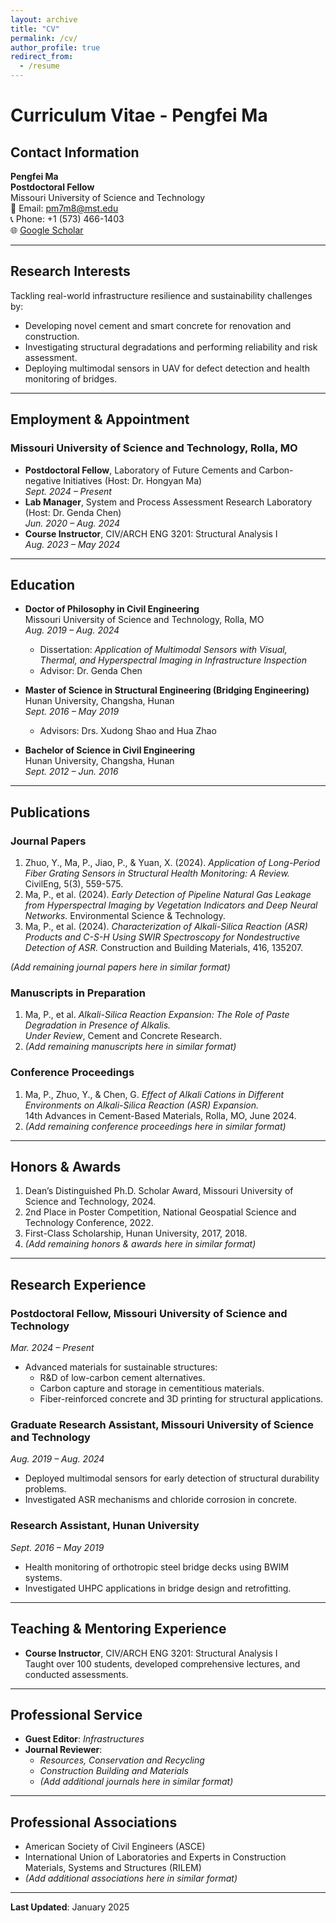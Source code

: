 ```yaml
---
layout: archive
title: "CV"
permalink: /cv/
author_profile: true
redirect_from:
  - /resume
---
```


# Curriculum Vitae - Pengfei Ma

## Contact Information
**Pengfei Ma**  
**Postdoctoral Fellow**  
Missouri University of Science and Technology  
📧 Email: [pm7m8@mst.edu](mailto:pm7m8@mst.edu)  
📞 Phone: +1 (573) 466-1403  
🌐 [Google Scholar](https://scholar.google.com/citations?hl=en&user=yT0SsPwAAAAJ)

---

## Research Interests
Tackling real-world infrastructure resilience and sustainability challenges by:
- Developing novel cement and smart concrete for renovation and construction.
- Investigating structural degradations and performing reliability and risk assessment.
- Deploying multimodal sensors in UAV for defect detection and health monitoring of bridges.

---

## Employment & Appointment

### Missouri University of Science and Technology, Rolla, MO
- **Postdoctoral Fellow**, Laboratory of Future Cements and Carbon-negative Initiatives (Host: Dr. Hongyan Ma)  
  *Sept. 2024 – Present*
- **Lab Manager**, System and Process Assessment Research Laboratory (Host: Dr. Genda Chen)  
  *Jun. 2020 – Aug. 2024*
- **Course Instructor**, CIV/ARCH ENG 3201: Structural Analysis I  
  *Aug. 2023 – May 2024*

---

## Education
- **Doctor of Philosophy in Civil Engineering**  
  Missouri University of Science and Technology, Rolla, MO  
  *Aug. 2019 – Aug. 2024*  
  - Dissertation: *Application of Multimodal Sensors with Visual, Thermal, and Hyperspectral Imaging in Infrastructure Inspection*  
  - Advisor: Dr. Genda Chen

- **Master of Science in Structural Engineering (Bridging Engineering)**  
  Hunan University, Changsha, Hunan  
  *Sept. 2016 – May 2019*  
  - Advisors: Drs. Xudong Shao and Hua Zhao

- **Bachelor of Science in Civil Engineering**  
  Hunan University, Changsha, Hunan  
  *Sept. 2012 – Jun. 2016*

---

## Publications

### Journal Papers
1. Zhuo, Y., Ma, P., Jiao, P., & Yuan, X. (2024). *Application of Long-Period Fiber Grating Sensors in Structural Health Monitoring: A Review.* CivilEng, 5(3), 559-575.
2. Ma, P., et al. (2024). *Early Detection of Pipeline Natural Gas Leakage from Hyperspectral Imaging by Vegetation Indicators and Deep Neural Networks.* Environmental Science & Technology.
3. Ma, P., et al. (2024). *Characterization of Alkali-Silica Reaction (ASR) Products and C-S-H Using SWIR Spectroscopy for Nondestructive Detection of ASR.* Construction and Building Materials, 416, 135207.

*(Add remaining journal papers here in similar format)*

### Manuscripts in Preparation
1. Ma, P., et al. *Alkali-Silica Reaction Expansion: The Role of Paste Degradation in Presence of Alkalis.*  
   *Under Review*, Cement and Concrete Research.
2. *(Add remaining manuscripts here in similar format)*

### Conference Proceedings
1. Ma, P., Zhuo, Y., & Chen, G. *Effect of Alkali Cations in Different Environments on Alkali-Silica Reaction (ASR) Expansion.*  
   14th Advances in Cement-Based Materials, Rolla, MO, June 2024.
2. *(Add remaining conference proceedings here in similar format)*

---

## Honors & Awards
1. Dean’s Distinguished Ph.D. Scholar Award, Missouri University of Science and Technology, 2024.
2. 2nd Place in Poster Competition, National Geospatial Science and Technology Conference, 2022.
3. First-Class Scholarship, Hunan University, 2017, 2018.
4. *(Add remaining honors & awards here in similar format)*

---

## Research Experience

### Postdoctoral Fellow, Missouri University of Science and Technology  
*Mar. 2024 – Present*  
- Advanced materials for sustainable structures:
  - R&D of low-carbon cement alternatives.
  - Carbon capture and storage in cementitious materials.
  - Fiber-reinforced concrete and 3D printing for structural applications.

### Graduate Research Assistant, Missouri University of Science and Technology  
*Aug. 2019 – Aug. 2024*  
- Deployed multimodal sensors for early detection of structural durability problems.
- Investigated ASR mechanisms and chloride corrosion in concrete.

### Research Assistant, Hunan University  
*Sept. 2016 – May 2019*  
- Health monitoring of orthotropic steel bridge decks using BWIM systems.
- Investigated UHPC applications in bridge design and retrofitting.

---

## Teaching & Mentoring Experience
- **Course Instructor**, CIV/ARCH ENG 3201: Structural Analysis I  
  Taught over 100 students, developed comprehensive lectures, and conducted assessments.

---

## Professional Service
- **Guest Editor**: *Infrastructures*  
- **Journal Reviewer**:  
  - *Resources, Conservation and Recycling*  
  - *Construction Building and Materials*  
  - *(Add additional journals here in similar format)*

---

## Professional Associations
- American Society of Civil Engineers (ASCE)  
- International Union of Laboratories and Experts in Construction Materials, Systems and Structures (RILEM)  
- *(Add additional associations here in similar format)*

---

**Last Updated**: January 2025
